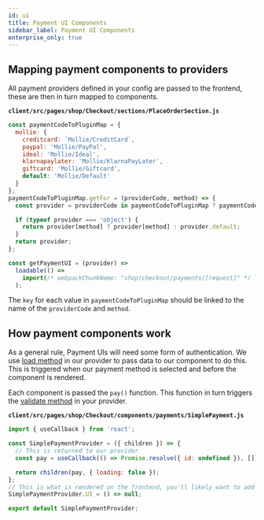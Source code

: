 ```yaml
---
id: ui
title: Payment UI Components
sidebar_label: Payment UI Components
enterprise_only: true
---
```


## Mapping payment components to providers

All payment providers defined in your config are passed to the frontend, these are then in turn mapped to components.

**`client/src/pages/shop/Checkout/sections/PlaceOrderSection.js`**

```js
const paymentCodeToPluginMap = {
  mollie: {
    creditcard: `Mollie/CreditCard`,
    paypal: 'Mollie/PayPal',
    ideal: 'Mollie/Ideal',
    klarnapaylater: 'Mollie/KlarnaPayLater',
    giftcard: 'Mollie/Giftcard',
    default: 'Mollie/Default'
  }
};
paymentCodeToPluginMap.getFor = (providerCode, method) => {
  const provider = providerCode in paymentCodeToPluginMap ? paymentCodeToPluginMap[providerCode] : undefined;

  if (typeof provider === 'object') {
    return provider[method] ? provider[method] : provider.default;
  }
  return provider;
};

const getPaymentUI = (provider) =>
  loadable(() =>
    import(/* webpackChunkName: "shop/checkout/payments/[request]" */ `../components/payments/${provider}`)
  );
```

The `key` for each value in `paymentCodeToPluginMap` should be linked to the name of the `providerCode` and `method`.

## How payment components work

As a general rule, Payment UIs will need some form of authentication. We use [load method](falcon-payments/provider#load-method) in our provider to pass data to our component to do this. This is triggered when our payment method is selected and before the component is rendered.

Each component is passed the `pay()` function. This function in turn triggers the [validate method](falcon-payments/provider#validate-payment) in your provider.

**`client/src/pages/shop/Checkout/components/payments/SimplePayment.js`**

```js
import { useCallback } from 'react';

const SimplePaymentProvider = ({ children }) => {
  // This is returned to our provider
  const pay = useCallback(() => Promise.resolve({ id: undefined }), []);

  return children(pay, { loading: false });
};
// This is what is rendered on the frontend, you'll likely want to add a form here
SimplePaymentProvider.UI = () => null;

export default SimplePaymentProvider;
```
